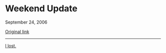 Weekend Update
==============

September 24, 2006

[Original link](http://www.aaronsw.com/weblog/comedown2)

* * * * *

[I lost.](http://meta.wikimedia.org/wiki/Election_results_2006)
